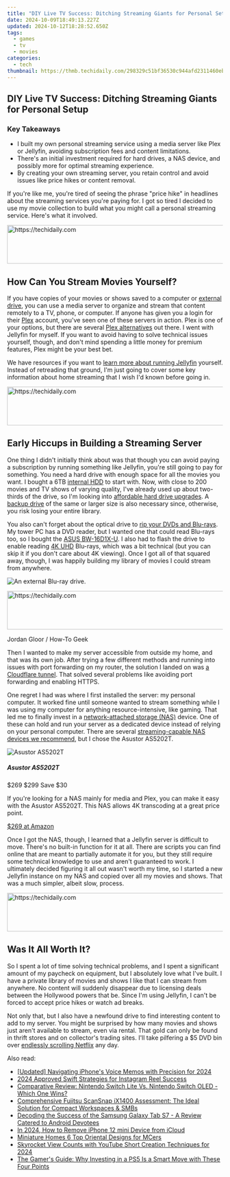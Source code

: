 ```yaml
---
title: "DIY Live TV Success: Ditching Streaming Giants for Personal Setup"
date: 2024-10-09T18:49:13.227Z
updated: 2024-10-12T18:28:52.650Z
tags:
  - games
  - tv
  - movies
categories:
  - tech
thumbnail: https://thmb.techidaily.com/298329c51bf36530c944afd2311460eb93803d5bd2abed16461ddf6c80bb2da9.jpg
---
```


## DIY Live TV Success: Ditching Streaming Giants for Personal Setup

### Key Takeaways

* I built my own personal streaming service using a media server like Plex or Jellyfin, avoiding subscription fees and content limitations.
* There's an initial investment required for hard drives, a NAS device, and possibly more for optimal streaming experience.
* By creating your own streaming server, you retain control and avoid issues like price hikes or content removal.

 If you're like me, you're tired of seeing the phrase "price hike" in headlines about the streaming services you're paying for. I got so tired I decided to use my movie collection to build what you might call a personal streaming service. Here's what it involved.

<!-- affiliate ads begin -->
<a href="https://ephamedtechinc.pxf.io/c/5597632/2130531/26400" target="_top" id="2130531">
  <img src="//a.impactradius-go.com/display-ad/26400-2130531" border="0" alt="https://techidaily.com" width="728" height="90"/>
</a>
<img height="0" width="0" src="https://ephamedtechinc.pxf.io/i/5597632/2130531/26400" style="position:absolute;visibility:hidden;" border="0" />
<!-- affiliate ads end -->

##  How Can You Stream Movies Yourself?

 If you have copies of your movies or shows saved to a computer or [external drive](https://facebook-videos.techidaily.com/updated-in-2024-how-to-engage-fans-through-real-time-streams-mobile-edition/), you can use a media server to organize and stream that content remotely to a TV, phone, or computer. If anyone has given you a login for their [Plex](https://network-issues.techidaily.com/instantly-eradicate-playback-problems/) account, you've seen one of these servers in action. Plex is one of your options, but there are several [Plex alternatives](https://win-answers.techidaily.com/effective-remedies-for-unresponsive-qbittorrent-torrents/) out there. I went with Jellyfin for myself. If you want to avoid having to solve technical issues yourself, though, and don't mind spending a little money for premium features, Plex might be your best bet.

 We have resources if you want to [learn more about running Jellyfin](https://extra-approaches.techidaily.com/iphone-tricks-to-embrace-cameras-motion-artistry-for-2024/) yourself. Instead of retreading that ground, I'm just going to cover some key information about home streaming that I wish I'd known before going in.

<!-- affiliate ads begin -->
<a href="https://appsumo.8odi.net/c/5597632/2105874/7443" target="_top" id="2105874">
  <img src="//a.impactradius-go.com/display-ad/7443-2105874" border="0" alt="https://techidaily.com" width="728" height="90"/>
</a>
<img height="0" width="0" src="https://appsumo.8odi.net/i/5597632/2105874/7443" style="position:absolute;visibility:hidden;" border="0" />
<!-- affiliate ads end -->

##  Early Hiccups in Building a Streaming Server

 One thing I didn't initially think about was that though you can avoid paying a subscription by running something like Jellyfin, you're still going to pay for something. You need a hard drive with enough space for all the movies you want. I bought a 6TB [internal HDD](https://screen-video-capture.techidaily.com/updated-2024-approved-5-secrets-to-preventing-blank-scenes-with-obs-recording/) to start with. Now, with close to 200 movies and TV shows of varying quality, I've already used up about two-thirds of the drive, so I'm looking into [affordable hard drive upgrades](https://blog-min.techidaily.com/how-i-transferred-messages-from-xiaomi-redmi-note-12-4g-to-iphone-12xs-max-in-seconds-drfone-by-drfone-transfer-from-android-transfer-from-android/). A [backup drive](https://discord-videos.techidaily.com/updated-mastering-live-broadcasts-your-step-by-step-guide-to-discord-streaming/) of the same or larger size is also necessary since, otherwise, you risk losing your entire library.

 You also can't forget about the optical drive to [rip your DVDs and Blu-rays](https://on-screen-recording.techidaily.com/new-in-2024-innovative-ways-to-capture-online-discussions/). My tower PC has a DVD reader, but I wanted one that could read Blu-rays too, so I bought the [ASUS BW-16D1X-U](https://www.amazon.com/Computer-International-BW-16D1X-U-Powerful-Blu-ray/dp/B071VP89X1?tag=hotoge-20&ascsubtag=UUhtgUeUpU2004575&asc%5Frefurl=https%3A%2F%2Fwww.howtogeek.com%2Fi-canceled-my-streaming-services-and-rolled-my-own%2F&asc%5Fcampaign=Evergreen). I also had to flash the drive to enable reading [4K UHD](https://sim-unlock.techidaily.com/how-to-unlock-sim-cards-of-oppo-a78-5g-without-puk-codes-by-drfone-android/) Blu-rays, which was a bit technical (but you can skip it if you don't care about 4K viewing). Once I got all of that squared away, though, I was happily building my library of movies I could stream from anywhere.

![An external Blu-ray drive.](https://static1.howtogeekimages.com/wordpress/wp-content/uploads/2023/11/52781571646_3bd529ceb6_o.jpg) 

<!-- affiliate ads begin -->
<a href="https://appsumo.8odi.net/c/5597632/2151894/7443" target="_top" id="2151894">
  <img src="//a.impactradius-go.com/display-ad/7443-2151894" border="0" alt="https://techidaily.com" width="728" height="90"/>
</a>
<img height="0" width="0" src="https://appsumo.8odi.net/i/5597632/2151894/7443" style="position:absolute;visibility:hidden;" border="0" />
<!-- affiliate ads end -->

Jordan Gloor / How-To Geek

 Then I wanted to make my server accessible from outside my home, and that was its own job. After trying a few different methods and running into issues with port forwarding on my router, the solution I landed on was [a Cloudflare tunnel](https://www.cloudflare.com/products/tunnel/). That solved several problems like avoiding port forwarding and enabling HTTPS.

 One regret I had was where I first installed the server: my personal computer. It worked fine until someone wanted to stream something while I was using my computer for anything resource-intensive, like gaming. That led me to finally invest in a [network-attached storage (NAS)](https://fox-access.techidaily.com/new-in-2024-unleashing-potential-in-4k-with-top-gimbals-selection/) device. One of these can hold and run your server as a dedicated device instead of relying on your personal computer. There are several [streaming-capable NAS devices we recommend](https://screen-recording.techidaily.com/updated-2024-approved-navigating-virtual-boards-with-ease-a-guide-to-using-google-meet-on-diverse-devices/), but I chose the Asustor AS5202T.

![Asustor AS5202T](https://static1.howtogeekimages.com/wordpress/wp-content/uploads/2023/10/asustor-as5202t.png) 

#####  Asustor AS5202T

$269 $299 Save $30 

If you're looking for a NAS mainly for media and Plex, you can make it easy with the Asustor AS5202T. This NAS allows 4K transcoding at a great price point.

[$269 at Amazon](https://www.amazon.com/Asustor-AS5202T-Inspired-Attached-Dual-Core/dp/B07PW9DV56?tag=hotoge-20&ascsubtag=UUhtgUeUpU2004575&asc%5Frefurl=https%3A%2F%2Fwww.howtogeek.com%2Fi-canceled-my-streaming-services-and-rolled-my-own%2F&asc%5Fcampaign=Evergreen) 

 Once I got the NAS, though, I learned that a Jellyfin server is difficult to move. There's no built-in function for it at all. There are scripts you can find online that are meant to partially automate it for you, but they still require some technical knowledge to use and aren't guaranteed to work. I ultimately decided figuring it all out wasn't worth my time, so I started a new Jellyfin instance on my NAS and copied over all my movies and shows. That was a much simpler, albeit slow, process.

<!-- affiliate ads begin -->
<a href="https://laganoo.pxf.io/c/5597632/1528688/16446" target="_top" id="1528688">
  <img src="//a.impactradius-go.com/display-ad/16446-1528688" border="0" alt="https://techidaily.com" width="728" height="90"/>
</a>
<img height="0" width="0" src="https://laganoo.pxf.io/i/5597632/1528688/16446" style="position:absolute;visibility:hidden;" border="0" />
<!-- affiliate ads end -->

##  Was It All Worth It?

 So I spent a lot of time solving technical problems, and I spent a significant amount of my paycheck on equipment, but I absolutely love what I've built. I have a private library of movies and shows I like that I can stream from anywhere. No content will suddenly disappear due to licensing deals between the Hollywood powers that be. Since I'm using Jellyfin, I can't be forced to accept price hikes or watch ad breaks.

 Not only that, but I also have a newfound drive to find interesting content to add to my server. You might be surprised by how many movies and shows just aren't available to stream, even via rental. That gold can only be found in thrift stores and on collector's trading sites. I'll take pilfering a $5 DVD bin over [endlessly scrolling Netflix](https://video-screen-grab.techidaily.com/straightforward-steps-upside-down-video-rotation-using-vlc-for-2024/) any day.

<ins class="adsbygoogle"
     style="display:block"
     data-ad-format="autorelaxed"
     data-ad-client="ca-pub-7571918770474297"
     data-ad-slot="1223367746"></ins>

<ins class="adsbygoogle"
     style="display:block"
     data-ad-client="ca-pub-7571918770474297"
     data-ad-slot="8358498916"
     data-ad-format="auto"
     data-full-width-responsive="true"></ins>

<span class="atpl-alsoreadstyle">Also read:</span>
<div><ul>
<li><a href="https://desktop-recording.techidaily.com/updated-navigating-iphones-voice-memos-with-precision-for-2024/"><u>[Updated] Navigating iPhone's Voice Memos with Precision for 2024</u></a></li>
<li><a href="https://instagram-videos.techidaily.com/2024-approved-swift-strategies-for-instagram-reel-success/"><u>2024 Approved Swift Strategies for Instagram Reel Success</u></a></li>
<li><a href="https://buynow-help.techidaily.com/comparative-review-nintendo-switch-lite-vs-nintendo-switch-oled-which-one-wins/"><u>Comparative Review: Nintendo Switch Lite Vs. Nintendo Switch OLED - Which One Wins?</u></a></li>
<li><a href="https://buynow-help.techidaily.com/comprehensive-fujitsu-scansnap-ix1400-assessment-the-ideal-solution-for-compact-workspaces-and-smbs/"><u>Comprehensive Fujitsu ScanSnap iX1400 Assessment: The Ideal Solution for Compact Workspaces & SMBs</u></a></li>
<li><a href="https://buynow-help.techidaily.com/decoding-the-success-of-the-samsung-galaxy-tab-s7-a-review-catered-to-android-devotees/"><u>Decoding the Success of the Samsung Galaxy Tab S7 - A Review Catered to Android Devotees</u></a></li>
<li><a href="https://apple-account.techidaily.com/in-2024-how-to-remove-iphone-12-mini-device-from-icloud-by-drfone-ios/"><u>In 2024, How to Remove iPhone 12 mini Device from iCloud</u></a></li>
<li><a href="https://screen-mirroring-recording.techidaily.com/miniature-homes-6-top-oriental-designs-for-mcers/"><u>Miniature Homes 6 Top Oriental Designs for MCers</u></a></li>
<li><a href="https://facebook-record-videos.techidaily.com/skyrocket-view-counts-with-youtube-short-creation-techniques-for-2024/"><u>Skyrocket View Counts with YouTube Short Creation Techniques for 2024</u></a></li>
<li><a href="https://buynow-help.techidaily.com/the-gamers-guide-why-investing-in-a-ps5-is-a-smart-move-with-these-four-points/"><u>The Gamer's Guide: Why Investing in a PS5 Is a Smart Move with These Four Points</u></a></li>
</ul></div>

